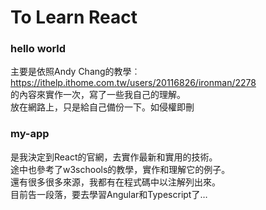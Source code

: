 # To Learn React

### hello world

主要是依照Andy Chang的教學︰\
https://ithelp.ithome.com.tw/users/20116826/ironman/2278 \
的內容來實作一次，寫了一些我自己的理解。\
放在網路上，只是給自己備份一下。如侵權即刪

### my-app

是我決定到React的官網，去實作最新和實用的技術。\
途中也參考了w3schools的教學，實作和理解它的例子。\
還有很多很多來源，我都有在程式碼中以注解列出來。\
目前告一段落，要去學習Angular和Typescript了…

